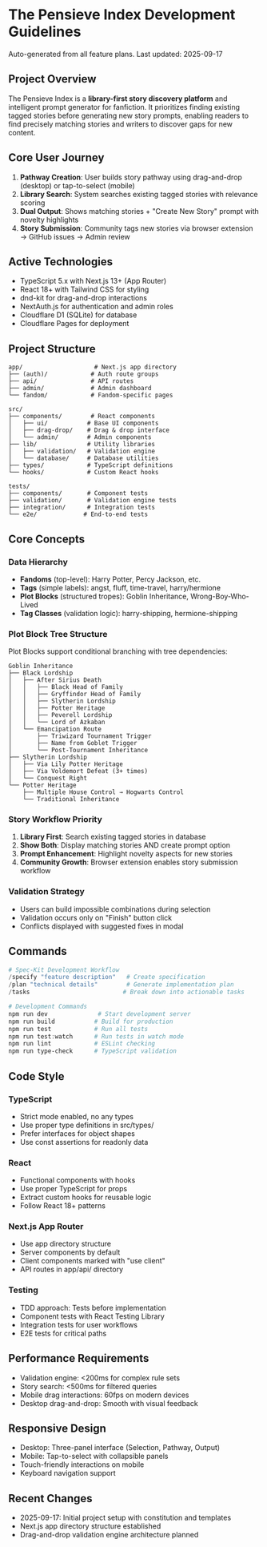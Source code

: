 # The Pensieve Index Development Guidelines

Auto-generated from all feature plans. Last updated: 2025-09-17

## Project Overview

The Pensieve Index is a **library-first story discovery platform** and intelligent prompt generator for fanfiction. It prioritizes finding existing tagged stories before generating new story prompts, enabling readers to find precisely matching stories and writers to discover gaps for new content.

## Core User Journey

1. **Pathway Creation**: User builds story pathway using drag-and-drop (desktop) or tap-to-select (mobile)
2. **Library Search**: System searches existing tagged stories with relevance scoring
3. **Dual Output**: Shows matching stories + "Create New Story" prompt with novelty highlights
4. **Story Submission**: Community tags new stories via browser extension → GitHub issues → Admin review

## Active Technologies

- TypeScript 5.x with Next.js 13+ (App Router)
- React 18+ with Tailwind CSS for styling
- dnd-kit for drag-and-drop interactions
- NextAuth.js for authentication and admin roles
- Cloudflare D1 (SQLite) for database
- Cloudflare Pages for deployment

## Project Structure

```
app/                    # Next.js app directory
├── (auth)/            # Auth route groups
├── api/               # API routes
├── admin/             # Admin dashboard
└── fandom/            # Fandom-specific pages

src/
├── components/        # React components
│   ├── ui/           # Base UI components
│   ├── drag-drop/    # Drag & drop interface
│   └── admin/        # Admin components
├── lib/              # Utility libraries
│   ├── validation/   # Validation engine
│   └── database/     # Database utilities
├── types/            # TypeScript definitions
└── hooks/            # Custom React hooks

tests/
├── components/       # Component tests
├── validation/       # Validation engine tests
├── integration/      # Integration tests
└── e2e/             # End-to-end tests
```

## Core Concepts

### Data Hierarchy

- **Fandoms** (top-level): Harry Potter, Percy Jackson, etc.
- **Tags** (simple labels): angst, fluff, time-travel, harry/hermione
- **Plot Blocks** (structured tropes): Goblin Inheritance, Wrong-Boy-Who-Lived
- **Tag Classes** (validation logic): harry-shipping, hermione-shipping

### Plot Block Tree Structure

Plot Blocks support conditional branching with tree dependencies:

```
Goblin Inheritance
├── Black Lordship
│   ├── After Sirius Death
│   │   ├── Black Head of Family
│   │   ├── Gryffindor Head of Family
│   │   ├── Slytherin Lordship
│   │   ├── Potter Heritage
│   │   ├── Peverell Lordship
│   │   └── Lord of Azkaban
│   └── Emancipation Route
│       ├── Triwizard Tournament Trigger
│       ├── Name from Goblet Trigger
│       └── Post-Tournament Inheritance
├── Slytherin Lordship
│   ├── Via Lily Potter Heritage
│   ├── Via Voldemort Defeat (3+ times)
│   └── Conquest Right
└── Potter Heritage
    ├── Multiple House Control → Hogwarts Control
    └── Traditional Inheritance
```

### Story Workflow Priority

1. **Library First**: Search existing tagged stories in database
2. **Show Both**: Display matching stories AND create prompt option
3. **Prompt Enhancement**: Highlight novelty aspects for new stories
4. **Community Growth**: Browser extension enables story submission workflow

### Validation Strategy

- Users can build impossible combinations during selection
- Validation occurs only on "Finish" button click
- Conflicts displayed with suggested fixes in modal

## Commands

```powershell
# Spec-Kit Development Workflow
/specify "feature description"   # Create specification
/plan "technical details"        # Generate implementation plan
/tasks                          # Break down into actionable tasks

# Development Commands
npm run dev              # Start development server
npm run build           # Build for production
npm run test            # Run all tests
npm run test:watch      # Run tests in watch mode
npm run lint            # ESLint checking
npm run type-check      # TypeScript validation
```

## Code Style

### TypeScript

- Strict mode enabled, no any types
- Use proper type definitions in src/types/
- Prefer interfaces for object shapes
- Use const assertions for readonly data

### React

- Functional components with hooks
- Use proper TypeScript for props
- Extract custom hooks for reusable logic
- Follow React 18+ patterns

### Next.js App Router

- Use app directory structure
- Server components by default
- Client components marked with "use client"
- API routes in app/api/ directory

### Testing

- TDD approach: Tests before implementation
- Component tests with React Testing Library
- Integration tests for user workflows
- E2E tests for critical paths

## Performance Requirements

- Validation engine: <200ms for complex rule sets
- Story search: <500ms for filtered queries
- Mobile drag interactions: 60fps on modern devices
- Desktop drag-and-drop: Smooth with visual feedback

## Responsive Design

- Desktop: Three-panel interface (Selection, Pathway, Output)
- Mobile: Tap-to-select with collapsible panels
- Touch-friendly interactions on mobile
- Keyboard navigation support

## Recent Changes

- 2025-09-17: Initial project setup with constitution and templates
- Next.js app directory structure established
- Drag-and-drop validation engine architecture planned

<!-- MANUAL ADDITIONS START -->
<!-- Add project-specific guidelines, coding standards, or team preferences here -->
<!-- MANUAL ADDITIONS END -->
